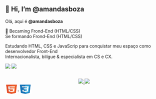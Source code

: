 ## 👋 Hi, I’m <b>@amandasboza</b><br>
Olá, aqui é <b>@amandasboza</b>

🌱 Becaming Frond-End (HTML/CSS)<br>
Se formando Frond-End (HTML/CSS)
  
Estudando HTML, CSS e JavaScrip para conquistar meu espaço como desenvolvedor Front-End<br>
Internacionalista, bilígue & especialista em CS e CX.




<a href = "mailto:nandasboza@gmail.com"><img src="https://img.shields.io/badge/-Gmail-%23333?style=for-the-badge&logo=gmail&logoColor=white" target="_blank"></a>
  <a href="https://www.linkedin.com/in/amanda-azevedo-da-silva-boza-7258b1118" target="_blank"><img src="https://img.shields.io/badge/-LinkedIn-%230077B5?style=for-the-badge&logo=linkedin&logoColor=white" target="_blank"></a>  
##
<div align="center">
  <a href="https://github.com/amandasboza">
  <img height="180em" src="https://github-readme-stats.vercel.app/api?username=amandasboza&show_icons=true&theme=dark&include_all_commits=true&count_private=true"/>
  <img height="180em" src="https://github-readme-stats.vercel.app/api/top-langs/?username=amandasboza&layout=compact&langs_count=7&theme=dark"/>
</div>
<div>
<img align="center" alt="Rafa-HTML" height="30" width="40" src="https://raw.githubusercontent.com/devicons/devicon/master/icons/html5/html5-original.svg">
<img align="center" alt="Rafa-CSS" height="30" width="40" src="https://raw.githubusercontent.com/devicons/devicon/master/icons/css3/css3-original.svg">
</div>
</html>
